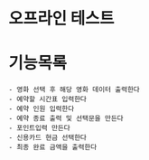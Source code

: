 # 오프라인 테스트


# 기능목록
    - 영화 선택 후 해당 영화 데이터 출력한다
    - 예약할 시간표 입력한다 
    - 예약 인원 입력한다
    - 예약 종료 출력 및 선택문을 만든다
    - 포인트입력 만든다
    - 신용카드 현금 선택한다
    - 최종 완료 금액을 출력한다